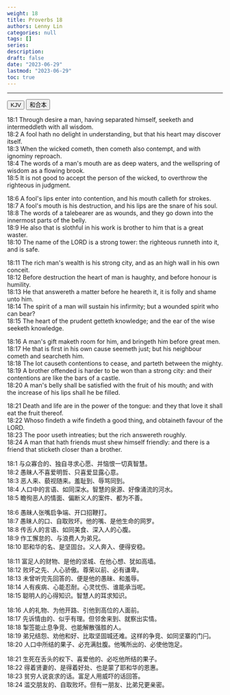 ```yaml
---
weight: 18
title: Proverbs 18
authors: Lenny Lin
categories: null
tags: []
series:
description: 
draft: false
date: "2023-06-29"
lastmod: "2023-06-29"
toc: true
---
```



<!--more-->
---

<!-- Tab links -->
<div class="tab">
  <button class="tablinks active" onclick="tablabel(event, 'english')">KJV</button>
  <button class="tablinks" onclick="tablabel(event, 'chinese')">和合本</button>
</div>

<!-- Tab content -->
<div id="english" class="tabcontent" style="display:block">

18:1 Through desire a man, having separated himself, seeketh and intermeddleth with all wisdom.  
18:2 A fool hath no delight in understanding, but that his heart may discover itself.  
18:3 When the wicked cometh, then cometh also contempt, and with ignominy reproach.  
18:4 The words of a man's mouth are as deep waters, and the wellspring of wisdom as a flowing brook.  
18:5 It is not good to accept the person of the wicked, to overthrow the righteous in judgment.  

18:6 A fool's lips enter into contention, and his mouth calleth for strokes.  
18:7 A fool's mouth is his destruction, and his lips are the snare of his soul.  
18:8 The words of a talebearer are as wounds, and they go down into the innermost parts of the belly.  
18:9 He also that is slothful in his work is brother to him that is a great waster.  
18:10 The name of the LORD is a strong tower: the righteous runneth into it, and is safe.  

18:11 The rich man's wealth is his strong city, and as an high wall in his own conceit.  
18:12 Before destruction the heart of man is haughty, and before honour is humility.  
18:13 He that answereth a matter before he heareth it, it is folly and shame unto him.  
18:14 The spirit of a man will sustain his infirmity; but a wounded spirit who can bear?  
18:15 The heart of the prudent getteth knowledge; and the ear of the wise seeketh knowledge.  

18:16 A man's gift maketh room for him, and bringeth him before great men.  
18:17 He that is first in his own cause seemeth just; but his neighbour cometh and searcheth him.  
18:18 The lot causeth contentions to cease, and parteth between the mighty.  
18:19 A brother offended is harder to be won than a strong city: and their contentions are like the bars of a castle.  
18:20 A man's belly shall be satisfied with the fruit of his mouth; and with the increase of his lips shall he be filled.  

18:21 Death and life are in the power of the tongue: and they that love it shall eat the fruit thereof.  
18:22 Whoso findeth a wife findeth a good thing, and obtaineth favour of the LORD.  
18:23 The poor useth intreaties; but the rich answereth roughly.  
18:24 A man that hath friends must shew himself friendly: and there is a friend that sticketh closer than a brother.  
</div>

<div id="chinese" class="tabcontent">

18:1 与众寡合的、独自寻求心愿、并恼恨一切真智慧。  
18:2 愚昧人不喜爱明哲、只喜爱显露心意。  
18:3 恶人来、藐视随来。羞耻到、辱骂同到。  
18:4 人口中的言语、如同深水。智慧的泉源、好像涌流的河水。  
18:5 瞻徇恶人的情面、偏断义人的案件、都为不善。  

18:6 愚昧人张嘴启争端、开口招鞭打。  
18:7 愚昧人的口、自取败坏。他的嘴、是他生命的网罗。  
18:8 传舌人的言语、如同美食、深入人的心腹。  
18:9 作工懈怠的、与浪费人为弟兄。  
18:10 耶和华的名、是坚固台。义人奔入、便得安稳。  

18:11 富足人的财物、是他的坚城、在他心想、犹如高墙。  
18:12 败坏之先、人心骄傲。尊荣以前、必有谦卑。  
18:13 未曾听完先回答的、便是他的愚昧、和羞辱。  
18:14 人有疾病、心能忍耐。心灵忧伤、谁能承当呢。  
18:15 聪明人的心得知识。智慧人的耳求知识。  

18:16 人的礼物、为他开路、引他到高位的人面前。  
18:17 先诉情由的、似乎有理。但邻舍来到、就察出实情。  
18:18 掣签能止息争竞、也能解散强胜的人。  
18:19 弟兄结怨、劝他和好、比取坚固城还难。这样的争竞、如同坚寨的门闩。  
18:20 人口中所结的果子、必充满肚腹。他嘴所出的、必使他饱足。  

18:21 生死在舌头的权下、喜爱他的、必吃他所结的果子。  
18:22 得着贤妻的、是得着好处、也是蒙了耶和华的恩惠。  
18:23 贫穷人说哀求的话。富足人用威吓的话回答。  
18:24 滥交朋友的、自取败坏。但有一朋友、比弟兄更亲密。  

</div>


